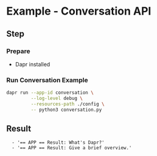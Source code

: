 # Example - Conversation API

## Step

### Prepare

- Dapr installed

### Run Conversation Example

<!-- STEP
name: Run Conversation
output_match_mode: substring
expected_stdout_lines:
  - "== APP == Result: What's Dapr?"
  - "== APP == Result: Give a brief overview."
background: true
timeout_seconds: 60
-->

```bash
dapr run --app-id conversation \
         --log-level debug \
         --resources-path ./config \
         -- python3 conversation.py
```

<!-- END_STEP -->

## Result

```
  - '== APP == Result: What's Dapr?'
  - '== APP == Result: Give a brief overview.'
```